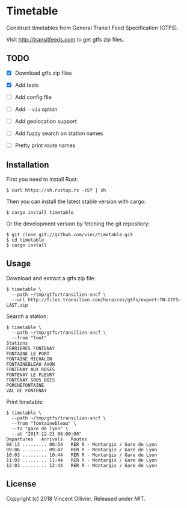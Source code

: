 Timetable
=========

Construct timetables from General Transit Feed Specification (GTFS).

Visit http://transitfeeds.com to get gtfs zip files.


TODO
----

- [x] Download gtfs zip files
- [x] Add tests
- [ ] Add config file
- [ ] Add `--via` option
- [ ] Add geolocation support
- [ ] Add fuzzy search on station names
- [ ] Pretty print route names


Installation
------------

First you need to install Rust:

    $ curl https://sh.rustup.rs -sSf | sh

Then you can install the latest stable version with cargo:

    $ cargo install timetable

Or the development version by fetching the git repository:

    $ git clone git://github.com/vinc/timetable.git
    $ cd timetable
    $ cargo install


Usage
-----

Download and extract a gtfs zip file:

    $ timetable \
      --path ~/tmp/gtfs/transilien-sncf \
      --url http://files.transilien.com/horaires/gtfs/export-TN-GTFS-LAST.zip

Search a station:

    $ timetable \
      --path ~/tmp/gtfs/transilien-sncf \
      --from "font"
    Stations
    FERRIERES FONTENAY
    FONTAINE LE PORT
    FONTAINE MICHALON
    FONTAINEBLEAU AVON
    FONTENAY AUX ROSES
    FONTENAY LE FLEURY
    FONTENAY SOUS BOIS
    PORCHEFONTAINE
    VAL DE FONTENAY

Print timetable:

    $ timetable \
      --path ~/tmp/gtfs/transilien-sncf \
      --from "fontainebleau" \
      --to "gare de lyon" \
      --at "2017-12-21 08:00:00"
    Departures   Arrivals   Routes
    08:13 ......... 08:54   RER R - Montargis / Gare de Lyon
    09:06 ......... 09:47   RER R - Montargis / Gare de Lyon
    10:03 ......... 10:44   RER R - Montargis / Gare de Lyon
    11:03 ......... 11:44   RER R - Montargis / Gare de Lyon
    12:03 ......... 12:44   RER R - Montargis / Gare de Lyon


License
-------

Copyright (c) 2018 Vincent Ollivier. Released under MIT.
